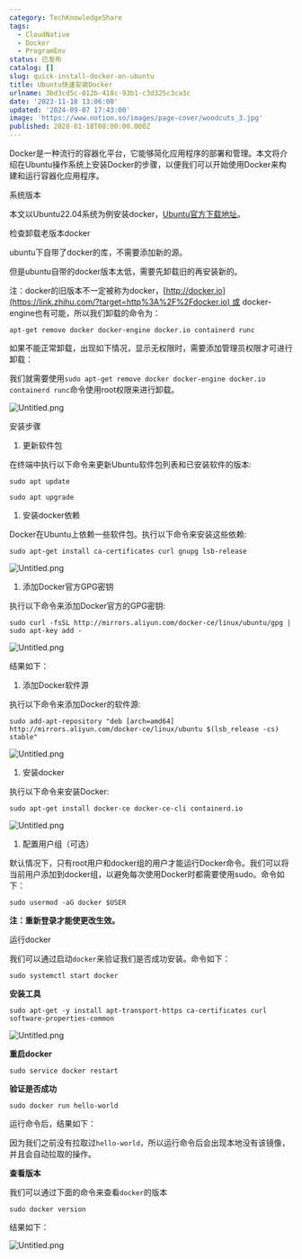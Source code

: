```yaml
---
category: TechKnowledgeShare
tags:
  - CloudNative
  - Docker
  - ProgramEnv
status: 已发布
catalog: []
slug: quick-install-docker-on-ubuntu
title: Ubuntu快速安装Docker
urlname: 3bd3cd5c-012b-418c-93b1-c3d325c3ca3c
date: '2023-11-18 13:06:00'
updated: '2024-09-07 17:43:00'
image: 'https://www.notion.so/images/page-cover/woodcuts_3.jpg'
published: 2020-01-18T08:00:00.000Z
---
```


Docker是一种流行的容器化平台，它能够简化应用程序的部署和管理。本文将介绍在Ubuntu操作系统上安装Docker的步骤，以便我们可以开始使用Docker来构建和运行容器化应用程序。


系统版本


本文以Ubuntu22.04系统为例安装docker，[Ubuntu官方下载地址](https://link.zhihu.com/?target=https%3A%2F%2Fubuntu.com%2Fdownload)。


检查卸载老版本docker


ubuntu下自带了docker的库，不需要添加新的源。


但是ubuntu自带的docker版本太低，需要先卸载旧的再安装新的。


注：docker的旧版本不一定被称为docker，[http://docker.io](https://link.zhihu.com/?target=http%3A%2F%2Fdocker.io) 或 docker-engine也有可能，所以我们卸载的命令为：


`apt-get remove docker docker-engine docker.io containerd runc`


如果不能正常卸载，出现如下情况，显示无权限时，需要添加管理员权限才可进行卸载：


我们就需要使用`sudo apt-get remove docker docker-engine docker.io containerd runc`命令使用root权限来进行卸载。


![Untitled.png](https://prod-files-secure.s3.us-west-2.amazonaws.com/5d24fe63-e567-4804-86f9-9fdc62e13082/39952d0f-7851-4550-b715-72a33876c773/Untitled.png?X-Amz-Algorithm=AWS4-HMAC-SHA256&X-Amz-Content-Sha256=UNSIGNED-PAYLOAD&X-Amz-Credential=ASIAZI2LB466QNCC73IE%2F20250330%2Fus-west-2%2Fs3%2Faws4_request&X-Amz-Date=20250330T053734Z&X-Amz-Expires=3600&X-Amz-Security-Token=IQoJb3JpZ2luX2VjEBsaCXVzLXdlc3QtMiJHMEUCIQDPS2BbtzSqIY3Gapfryf%2BgglptDN8pQ1w7F9Joj0jFXgIgOH1rJA5PS5mkW%2F0wIMOWZmTmXAxvlSI%2FJ91uWONktTUqiAQIhP%2F%2F%2F%2F%2F%2F%2F%2F%2F%2FARAAGgw2Mzc0MjMxODM4MDUiDBLCIKQM2Dub%2FFl0DCrcA2MOB%2ByQicB47r1feyKyWIYAfpHaTuWAcO%2BREtVJb3P9r2dqn2oIMK9AYVVfx9yrPiwVU%2Ft6rLOTTR7SrKU3EMyRJtigtAD9LMs0IvzXgU%2Fzj2dJ1CoHSY9i9KkxqQQKwqnHiVIC%2FkMOHI6HXOA%2FNk%2FGQ4YcP5ztOlusO3zBdmos84iz5WtWnTChvvJCCxGlnG6cTmRzw6a3eUC%2BMblnJeqXT70ssnHvuI3vgX0SC0bcBRz9xDG42REkZJghXGRfRKPsPiQ9xyFMLBdMRygdy4y72zapIIbflyCuz74uiWUxKqaW5bSv%2BJ80p1heUpcUqVKd2J7P4Frzc37zM47imFpVO%2FHlCl7af3QWEmxvrbMaIkngCMT%2FWFtqi1k11jwgOyzb759dsS1XHPKAKTNUAqSLeklw7GShvuN1WG2THOvKUWYpmjueSTl5%2BKIXioZr%2Bq1ky5Eoln1F1OvSz1JMsSUSt9QDhHHnpsgboLg%2Be0JKWhUsJwwOYMWP6fKJ%2BVm0j0leljPrrZIe4dOkZXFV5m0yqdWCyH4RX0zxzE5ll2bJsJa5YQExqtmJdiSoSOe26PCHQtzuTA6vAb3m%2F4r3otiLRTUxA5XgIjrJu0SjqTd7ark93LVn%2FABBZM6nMPrnor8GOqUBix%2BraESn7efST2yFuBkuw79%2BWMQor8ojFHL2gU%2BUsMOjmcnnyWbN3bgaRG%2F1Cg8EK6f0SGQq3kaH0RivjJqaqENA4Hb0OgUwfltf4Ewz6hWDR4I1kUUaWo%2Bi6f0m5a5RK9z8ITTHrGYa7%2FoxyjNBwPvChMTXk51K0uoF7p1UI4gGqx%2FhYSakLtLLKKkjRfH9l3RhFYQ8dQtK602wy8qhBE7X9Cfv&X-Amz-Signature=cd6873faea757d1c834cbb28a5b0f7d62488373b0bf88348027ee3941c176d0a&X-Amz-SignedHeaders=host&x-id=GetObject)


安装步骤

1. 更新软件包

在终端中执行以下命令来更新Ubuntu软件包列表和已安装软件的版本:


`sudo apt update`


`sudo apt upgrade`

1. 安装docker依赖

Docker在Ubuntu上依赖一些软件包。执行以下命令来安装这些依赖:


`sudo apt-get install ca-certificates curl gnupg lsb-release`


![Untitled.png](https://prod-files-secure.s3.us-west-2.amazonaws.com/5d24fe63-e567-4804-86f9-9fdc62e13082/b5a549a8-6621-4824-a151-93e8b0592f14/Untitled.png?X-Amz-Algorithm=AWS4-HMAC-SHA256&X-Amz-Content-Sha256=UNSIGNED-PAYLOAD&X-Amz-Credential=ASIAZI2LB466QNCC73IE%2F20250330%2Fus-west-2%2Fs3%2Faws4_request&X-Amz-Date=20250330T053734Z&X-Amz-Expires=3600&X-Amz-Security-Token=IQoJb3JpZ2luX2VjEBsaCXVzLXdlc3QtMiJHMEUCIQDPS2BbtzSqIY3Gapfryf%2BgglptDN8pQ1w7F9Joj0jFXgIgOH1rJA5PS5mkW%2F0wIMOWZmTmXAxvlSI%2FJ91uWONktTUqiAQIhP%2F%2F%2F%2F%2F%2F%2F%2F%2F%2FARAAGgw2Mzc0MjMxODM4MDUiDBLCIKQM2Dub%2FFl0DCrcA2MOB%2ByQicB47r1feyKyWIYAfpHaTuWAcO%2BREtVJb3P9r2dqn2oIMK9AYVVfx9yrPiwVU%2Ft6rLOTTR7SrKU3EMyRJtigtAD9LMs0IvzXgU%2Fzj2dJ1CoHSY9i9KkxqQQKwqnHiVIC%2FkMOHI6HXOA%2FNk%2FGQ4YcP5ztOlusO3zBdmos84iz5WtWnTChvvJCCxGlnG6cTmRzw6a3eUC%2BMblnJeqXT70ssnHvuI3vgX0SC0bcBRz9xDG42REkZJghXGRfRKPsPiQ9xyFMLBdMRygdy4y72zapIIbflyCuz74uiWUxKqaW5bSv%2BJ80p1heUpcUqVKd2J7P4Frzc37zM47imFpVO%2FHlCl7af3QWEmxvrbMaIkngCMT%2FWFtqi1k11jwgOyzb759dsS1XHPKAKTNUAqSLeklw7GShvuN1WG2THOvKUWYpmjueSTl5%2BKIXioZr%2Bq1ky5Eoln1F1OvSz1JMsSUSt9QDhHHnpsgboLg%2Be0JKWhUsJwwOYMWP6fKJ%2BVm0j0leljPrrZIe4dOkZXFV5m0yqdWCyH4RX0zxzE5ll2bJsJa5YQExqtmJdiSoSOe26PCHQtzuTA6vAb3m%2F4r3otiLRTUxA5XgIjrJu0SjqTd7ark93LVn%2FABBZM6nMPrnor8GOqUBix%2BraESn7efST2yFuBkuw79%2BWMQor8ojFHL2gU%2BUsMOjmcnnyWbN3bgaRG%2F1Cg8EK6f0SGQq3kaH0RivjJqaqENA4Hb0OgUwfltf4Ewz6hWDR4I1kUUaWo%2Bi6f0m5a5RK9z8ITTHrGYa7%2FoxyjNBwPvChMTXk51K0uoF7p1UI4gGqx%2FhYSakLtLLKKkjRfH9l3RhFYQ8dQtK602wy8qhBE7X9Cfv&X-Amz-Signature=6f3a6cf8af8b00bf275182a74a547483b05e342d4dba4db0d401c8c779da60b1&X-Amz-SignedHeaders=host&x-id=GetObject)

1. 添加Docker官方GPG密钥

执行以下命令来添加Docker官方的GPG密钥:


`sudo curl -fsSL http://mirrors.aliyun.com/docker-ce/linux/ubuntu/gpg | sudo apt-key add -`


![Untitled.png](https://prod-files-secure.s3.us-west-2.amazonaws.com/5d24fe63-e567-4804-86f9-9fdc62e13082/98014b5e-f5b7-4b16-804e-ab6917971bd3/Untitled.png?X-Amz-Algorithm=AWS4-HMAC-SHA256&X-Amz-Content-Sha256=UNSIGNED-PAYLOAD&X-Amz-Credential=ASIAZI2LB466QNCC73IE%2F20250330%2Fus-west-2%2Fs3%2Faws4_request&X-Amz-Date=20250330T053734Z&X-Amz-Expires=3600&X-Amz-Security-Token=IQoJb3JpZ2luX2VjEBsaCXVzLXdlc3QtMiJHMEUCIQDPS2BbtzSqIY3Gapfryf%2BgglptDN8pQ1w7F9Joj0jFXgIgOH1rJA5PS5mkW%2F0wIMOWZmTmXAxvlSI%2FJ91uWONktTUqiAQIhP%2F%2F%2F%2F%2F%2F%2F%2F%2F%2FARAAGgw2Mzc0MjMxODM4MDUiDBLCIKQM2Dub%2FFl0DCrcA2MOB%2ByQicB47r1feyKyWIYAfpHaTuWAcO%2BREtVJb3P9r2dqn2oIMK9AYVVfx9yrPiwVU%2Ft6rLOTTR7SrKU3EMyRJtigtAD9LMs0IvzXgU%2Fzj2dJ1CoHSY9i9KkxqQQKwqnHiVIC%2FkMOHI6HXOA%2FNk%2FGQ4YcP5ztOlusO3zBdmos84iz5WtWnTChvvJCCxGlnG6cTmRzw6a3eUC%2BMblnJeqXT70ssnHvuI3vgX0SC0bcBRz9xDG42REkZJghXGRfRKPsPiQ9xyFMLBdMRygdy4y72zapIIbflyCuz74uiWUxKqaW5bSv%2BJ80p1heUpcUqVKd2J7P4Frzc37zM47imFpVO%2FHlCl7af3QWEmxvrbMaIkngCMT%2FWFtqi1k11jwgOyzb759dsS1XHPKAKTNUAqSLeklw7GShvuN1WG2THOvKUWYpmjueSTl5%2BKIXioZr%2Bq1ky5Eoln1F1OvSz1JMsSUSt9QDhHHnpsgboLg%2Be0JKWhUsJwwOYMWP6fKJ%2BVm0j0leljPrrZIe4dOkZXFV5m0yqdWCyH4RX0zxzE5ll2bJsJa5YQExqtmJdiSoSOe26PCHQtzuTA6vAb3m%2F4r3otiLRTUxA5XgIjrJu0SjqTd7ark93LVn%2FABBZM6nMPrnor8GOqUBix%2BraESn7efST2yFuBkuw79%2BWMQor8ojFHL2gU%2BUsMOjmcnnyWbN3bgaRG%2F1Cg8EK6f0SGQq3kaH0RivjJqaqENA4Hb0OgUwfltf4Ewz6hWDR4I1kUUaWo%2Bi6f0m5a5RK9z8ITTHrGYa7%2FoxyjNBwPvChMTXk51K0uoF7p1UI4gGqx%2FhYSakLtLLKKkjRfH9l3RhFYQ8dQtK602wy8qhBE7X9Cfv&X-Amz-Signature=1f327890b769c2a2d5f818b88c01ba6b14ee15284cbc72b333dad584869109c8&X-Amz-SignedHeaders=host&x-id=GetObject)


结果如下：

1. 添加Docker软件源

执行以下命令来添加Docker的软件源:


`sudo add-apt-repository "deb [arch=amd64] http://mirrors.aliyun.com/docker-ce/linux/ubuntu $(lsb_release -cs) stable"`


![Untitled.png](https://prod-files-secure.s3.us-west-2.amazonaws.com/5d24fe63-e567-4804-86f9-9fdc62e13082/7fc5bdbe-9d4c-48b8-ba03-3309380f47ba/Untitled.png?X-Amz-Algorithm=AWS4-HMAC-SHA256&X-Amz-Content-Sha256=UNSIGNED-PAYLOAD&X-Amz-Credential=ASIAZI2LB466QNCC73IE%2F20250330%2Fus-west-2%2Fs3%2Faws4_request&X-Amz-Date=20250330T053734Z&X-Amz-Expires=3600&X-Amz-Security-Token=IQoJb3JpZ2luX2VjEBsaCXVzLXdlc3QtMiJHMEUCIQDPS2BbtzSqIY3Gapfryf%2BgglptDN8pQ1w7F9Joj0jFXgIgOH1rJA5PS5mkW%2F0wIMOWZmTmXAxvlSI%2FJ91uWONktTUqiAQIhP%2F%2F%2F%2F%2F%2F%2F%2F%2F%2FARAAGgw2Mzc0MjMxODM4MDUiDBLCIKQM2Dub%2FFl0DCrcA2MOB%2ByQicB47r1feyKyWIYAfpHaTuWAcO%2BREtVJb3P9r2dqn2oIMK9AYVVfx9yrPiwVU%2Ft6rLOTTR7SrKU3EMyRJtigtAD9LMs0IvzXgU%2Fzj2dJ1CoHSY9i9KkxqQQKwqnHiVIC%2FkMOHI6HXOA%2FNk%2FGQ4YcP5ztOlusO3zBdmos84iz5WtWnTChvvJCCxGlnG6cTmRzw6a3eUC%2BMblnJeqXT70ssnHvuI3vgX0SC0bcBRz9xDG42REkZJghXGRfRKPsPiQ9xyFMLBdMRygdy4y72zapIIbflyCuz74uiWUxKqaW5bSv%2BJ80p1heUpcUqVKd2J7P4Frzc37zM47imFpVO%2FHlCl7af3QWEmxvrbMaIkngCMT%2FWFtqi1k11jwgOyzb759dsS1XHPKAKTNUAqSLeklw7GShvuN1WG2THOvKUWYpmjueSTl5%2BKIXioZr%2Bq1ky5Eoln1F1OvSz1JMsSUSt9QDhHHnpsgboLg%2Be0JKWhUsJwwOYMWP6fKJ%2BVm0j0leljPrrZIe4dOkZXFV5m0yqdWCyH4RX0zxzE5ll2bJsJa5YQExqtmJdiSoSOe26PCHQtzuTA6vAb3m%2F4r3otiLRTUxA5XgIjrJu0SjqTd7ark93LVn%2FABBZM6nMPrnor8GOqUBix%2BraESn7efST2yFuBkuw79%2BWMQor8ojFHL2gU%2BUsMOjmcnnyWbN3bgaRG%2F1Cg8EK6f0SGQq3kaH0RivjJqaqENA4Hb0OgUwfltf4Ewz6hWDR4I1kUUaWo%2Bi6f0m5a5RK9z8ITTHrGYa7%2FoxyjNBwPvChMTXk51K0uoF7p1UI4gGqx%2FhYSakLtLLKKkjRfH9l3RhFYQ8dQtK602wy8qhBE7X9Cfv&X-Amz-Signature=94b20e9e040c5de9dc302cd389102dd3667e2c3200eafddf98b72d67d0faca4b&X-Amz-SignedHeaders=host&x-id=GetObject)

1. 安装docker

执行以下命令来安装Docker:


`sudo apt-get install docker-ce docker-ce-cli containerd.io`


![Untitled.png](https://prod-files-secure.s3.us-west-2.amazonaws.com/5d24fe63-e567-4804-86f9-9fdc62e13082/d5ede442-ffc5-49c3-a76a-76559a797244/Untitled.png?X-Amz-Algorithm=AWS4-HMAC-SHA256&X-Amz-Content-Sha256=UNSIGNED-PAYLOAD&X-Amz-Credential=ASIAZI2LB466QNCC73IE%2F20250330%2Fus-west-2%2Fs3%2Faws4_request&X-Amz-Date=20250330T053734Z&X-Amz-Expires=3600&X-Amz-Security-Token=IQoJb3JpZ2luX2VjEBsaCXVzLXdlc3QtMiJHMEUCIQDPS2BbtzSqIY3Gapfryf%2BgglptDN8pQ1w7F9Joj0jFXgIgOH1rJA5PS5mkW%2F0wIMOWZmTmXAxvlSI%2FJ91uWONktTUqiAQIhP%2F%2F%2F%2F%2F%2F%2F%2F%2F%2FARAAGgw2Mzc0MjMxODM4MDUiDBLCIKQM2Dub%2FFl0DCrcA2MOB%2ByQicB47r1feyKyWIYAfpHaTuWAcO%2BREtVJb3P9r2dqn2oIMK9AYVVfx9yrPiwVU%2Ft6rLOTTR7SrKU3EMyRJtigtAD9LMs0IvzXgU%2Fzj2dJ1CoHSY9i9KkxqQQKwqnHiVIC%2FkMOHI6HXOA%2FNk%2FGQ4YcP5ztOlusO3zBdmos84iz5WtWnTChvvJCCxGlnG6cTmRzw6a3eUC%2BMblnJeqXT70ssnHvuI3vgX0SC0bcBRz9xDG42REkZJghXGRfRKPsPiQ9xyFMLBdMRygdy4y72zapIIbflyCuz74uiWUxKqaW5bSv%2BJ80p1heUpcUqVKd2J7P4Frzc37zM47imFpVO%2FHlCl7af3QWEmxvrbMaIkngCMT%2FWFtqi1k11jwgOyzb759dsS1XHPKAKTNUAqSLeklw7GShvuN1WG2THOvKUWYpmjueSTl5%2BKIXioZr%2Bq1ky5Eoln1F1OvSz1JMsSUSt9QDhHHnpsgboLg%2Be0JKWhUsJwwOYMWP6fKJ%2BVm0j0leljPrrZIe4dOkZXFV5m0yqdWCyH4RX0zxzE5ll2bJsJa5YQExqtmJdiSoSOe26PCHQtzuTA6vAb3m%2F4r3otiLRTUxA5XgIjrJu0SjqTd7ark93LVn%2FABBZM6nMPrnor8GOqUBix%2BraESn7efST2yFuBkuw79%2BWMQor8ojFHL2gU%2BUsMOjmcnnyWbN3bgaRG%2F1Cg8EK6f0SGQq3kaH0RivjJqaqENA4Hb0OgUwfltf4Ewz6hWDR4I1kUUaWo%2Bi6f0m5a5RK9z8ITTHrGYa7%2FoxyjNBwPvChMTXk51K0uoF7p1UI4gGqx%2FhYSakLtLLKKkjRfH9l3RhFYQ8dQtK602wy8qhBE7X9Cfv&X-Amz-Signature=2a2d733da49e06554da30cfef5c03faa42dfaf4c7795578ad28ba408805a8813&X-Amz-SignedHeaders=host&x-id=GetObject)

1. 配置用户组（可选）

默认情况下，只有root用户和docker组的用户才能运行Docker命令。我们可以将当前用户添加到docker组，以避免每次使用Docker时都需要使用sudo。命令如下：


`sudo usermod -aG docker $USER`


**注：重新登录才能使更改生效。**


运行docker


我们可以通过启动`docker`来验证我们是否成功安装。命令如下：


`sudo systemctl start docker`


**安装工具**


`sudo apt-get -y install apt-transport-https ca-certificates curl software-properties-common`


![Untitled.png](https://prod-files-secure.s3.us-west-2.amazonaws.com/5d24fe63-e567-4804-86f9-9fdc62e13082/0c3615c1-94db-46f5-9743-68bb221a9964/Untitled.png?X-Amz-Algorithm=AWS4-HMAC-SHA256&X-Amz-Content-Sha256=UNSIGNED-PAYLOAD&X-Amz-Credential=ASIAZI2LB466QNCC73IE%2F20250330%2Fus-west-2%2Fs3%2Faws4_request&X-Amz-Date=20250330T053734Z&X-Amz-Expires=3600&X-Amz-Security-Token=IQoJb3JpZ2luX2VjEBsaCXVzLXdlc3QtMiJHMEUCIQDPS2BbtzSqIY3Gapfryf%2BgglptDN8pQ1w7F9Joj0jFXgIgOH1rJA5PS5mkW%2F0wIMOWZmTmXAxvlSI%2FJ91uWONktTUqiAQIhP%2F%2F%2F%2F%2F%2F%2F%2F%2F%2FARAAGgw2Mzc0MjMxODM4MDUiDBLCIKQM2Dub%2FFl0DCrcA2MOB%2ByQicB47r1feyKyWIYAfpHaTuWAcO%2BREtVJb3P9r2dqn2oIMK9AYVVfx9yrPiwVU%2Ft6rLOTTR7SrKU3EMyRJtigtAD9LMs0IvzXgU%2Fzj2dJ1CoHSY9i9KkxqQQKwqnHiVIC%2FkMOHI6HXOA%2FNk%2FGQ4YcP5ztOlusO3zBdmos84iz5WtWnTChvvJCCxGlnG6cTmRzw6a3eUC%2BMblnJeqXT70ssnHvuI3vgX0SC0bcBRz9xDG42REkZJghXGRfRKPsPiQ9xyFMLBdMRygdy4y72zapIIbflyCuz74uiWUxKqaW5bSv%2BJ80p1heUpcUqVKd2J7P4Frzc37zM47imFpVO%2FHlCl7af3QWEmxvrbMaIkngCMT%2FWFtqi1k11jwgOyzb759dsS1XHPKAKTNUAqSLeklw7GShvuN1WG2THOvKUWYpmjueSTl5%2BKIXioZr%2Bq1ky5Eoln1F1OvSz1JMsSUSt9QDhHHnpsgboLg%2Be0JKWhUsJwwOYMWP6fKJ%2BVm0j0leljPrrZIe4dOkZXFV5m0yqdWCyH4RX0zxzE5ll2bJsJa5YQExqtmJdiSoSOe26PCHQtzuTA6vAb3m%2F4r3otiLRTUxA5XgIjrJu0SjqTd7ark93LVn%2FABBZM6nMPrnor8GOqUBix%2BraESn7efST2yFuBkuw79%2BWMQor8ojFHL2gU%2BUsMOjmcnnyWbN3bgaRG%2F1Cg8EK6f0SGQq3kaH0RivjJqaqENA4Hb0OgUwfltf4Ewz6hWDR4I1kUUaWo%2Bi6f0m5a5RK9z8ITTHrGYa7%2FoxyjNBwPvChMTXk51K0uoF7p1UI4gGqx%2FhYSakLtLLKKkjRfH9l3RhFYQ8dQtK602wy8qhBE7X9Cfv&X-Amz-Signature=f85fde3b85415447439acad525944211bfee9371b738b762df4678705b1e668d&X-Amz-SignedHeaders=host&x-id=GetObject)


**重启docker**


`sudo service docker restart`


**验证是否成功**


`sudo docker run hello-world`


运行命令后，结果如下：


因为我们之前没有拉取过`hello-world`，所以运行命令后会出现本地没有该镜像，并且会自动拉取的操作。


**查看版本**


我们可以通过下面的命令来查看`docker`的版本


`sudo docker version`


结果如下：


![Untitled.png](https://prod-files-secure.s3.us-west-2.amazonaws.com/5d24fe63-e567-4804-86f9-9fdc62e13082/efdb509a-3c1e-41a3-91ee-a1bd88793688/Untitled.png?X-Amz-Algorithm=AWS4-HMAC-SHA256&X-Amz-Content-Sha256=UNSIGNED-PAYLOAD&X-Amz-Credential=ASIAZI2LB466QNCC73IE%2F20250330%2Fus-west-2%2Fs3%2Faws4_request&X-Amz-Date=20250330T053734Z&X-Amz-Expires=3600&X-Amz-Security-Token=IQoJb3JpZ2luX2VjEBsaCXVzLXdlc3QtMiJHMEUCIQDPS2BbtzSqIY3Gapfryf%2BgglptDN8pQ1w7F9Joj0jFXgIgOH1rJA5PS5mkW%2F0wIMOWZmTmXAxvlSI%2FJ91uWONktTUqiAQIhP%2F%2F%2F%2F%2F%2F%2F%2F%2F%2FARAAGgw2Mzc0MjMxODM4MDUiDBLCIKQM2Dub%2FFl0DCrcA2MOB%2ByQicB47r1feyKyWIYAfpHaTuWAcO%2BREtVJb3P9r2dqn2oIMK9AYVVfx9yrPiwVU%2Ft6rLOTTR7SrKU3EMyRJtigtAD9LMs0IvzXgU%2Fzj2dJ1CoHSY9i9KkxqQQKwqnHiVIC%2FkMOHI6HXOA%2FNk%2FGQ4YcP5ztOlusO3zBdmos84iz5WtWnTChvvJCCxGlnG6cTmRzw6a3eUC%2BMblnJeqXT70ssnHvuI3vgX0SC0bcBRz9xDG42REkZJghXGRfRKPsPiQ9xyFMLBdMRygdy4y72zapIIbflyCuz74uiWUxKqaW5bSv%2BJ80p1heUpcUqVKd2J7P4Frzc37zM47imFpVO%2FHlCl7af3QWEmxvrbMaIkngCMT%2FWFtqi1k11jwgOyzb759dsS1XHPKAKTNUAqSLeklw7GShvuN1WG2THOvKUWYpmjueSTl5%2BKIXioZr%2Bq1ky5Eoln1F1OvSz1JMsSUSt9QDhHHnpsgboLg%2Be0JKWhUsJwwOYMWP6fKJ%2BVm0j0leljPrrZIe4dOkZXFV5m0yqdWCyH4RX0zxzE5ll2bJsJa5YQExqtmJdiSoSOe26PCHQtzuTA6vAb3m%2F4r3otiLRTUxA5XgIjrJu0SjqTd7ark93LVn%2FABBZM6nMPrnor8GOqUBix%2BraESn7efST2yFuBkuw79%2BWMQor8ojFHL2gU%2BUsMOjmcnnyWbN3bgaRG%2F1Cg8EK6f0SGQq3kaH0RivjJqaqENA4Hb0OgUwfltf4Ewz6hWDR4I1kUUaWo%2Bi6f0m5a5RK9z8ITTHrGYa7%2FoxyjNBwPvChMTXk51K0uoF7p1UI4gGqx%2FhYSakLtLLKKkjRfH9l3RhFYQ8dQtK602wy8qhBE7X9Cfv&X-Amz-Signature=94a8051af3b7c332063bb1c4313b9a67008bc61aa8d5b7085f40843515112fa6&X-Amz-SignedHeaders=host&x-id=GetObject)

